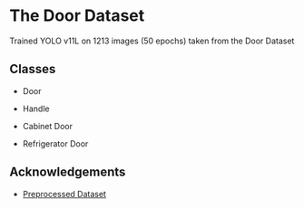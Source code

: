 
# The Door Dataset

Trained YOLO v11L on 1213 images (50 epochs) taken from the Door Dataset


## Classes

- Door

- Handle

- Cabinet Door

- Refrigerator Door


## Acknowledgements

 - [Preprocessed Dataset](https://github.com/MiguelARD/DoorDetect-Dataset)


